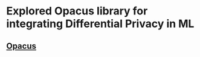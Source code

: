 # Explored Opacus library for integrating Differential Privacy in ML

## [Opacus](https://medium.com/pytorch/differential-privacy-series-part-1-dp-sgd-algorithm-explained-12512c3959a3)


